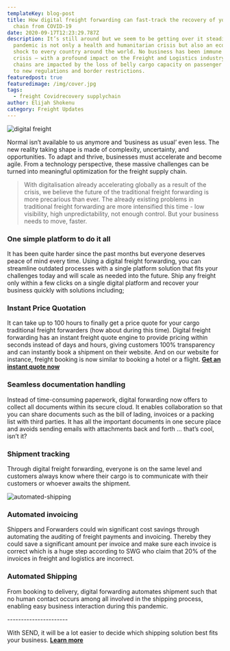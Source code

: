 ```yaml
---
templateKey: blog-post
title: How digital freight forwarding can fast-track the recovery of your supply
  chain from COVID-19
date: 2020-09-17T12:23:29.787Z
description: It’s still around but we seem to be getting over it steadily.  The
  pandemic is not only a health and humanitarian crisis but also an economic
  shock to every country around the world. No business has been immune to the
  crisis – with a profound impact on the Freight and Logistics industry. Supply
  chains are impacted by the loss of belly cargo capacity on passenger flights
  to new regulations and border restrictions.
featuredpost: true
featuredimage: /img/cover.jpg
tags:
  - freight Covidrecovery supplychain
author: Elijah Shokenu
category: Freight Updates
---
```


![digital freight](/img/cover.jpg)

<!--StartFragment-->

Normal isn’t available to us anymore and ‘business as usual’ even less. The new reality taking shape is made of complexity, uncertainty, and opportunities. To adapt and thrive, businesses must accelerate and become agile. From a technology perspective, these massive challenges can be turned into meaningful optimization for the freight supply chain.

> With digitalisation already accelerating globally as a result of the crisis, we believe the future of the traditional freight forwarding is more precarious than ever. The already existing problems in traditional freight forwarding are more intensified this time - low visibility, high unpredictability, not enough control. But your business needs to move, faster.

### One simple platform to do it all

It has been quite harder since the past months but everyone deserves peace of mind every time. Using a digital freight forwarding, you can streamline outdated processes with a single platform solution that fits your challenges today and will scale as needed into the future. Ship any freight only within a few clicks on a single digital platform and recover your business quickly with solutions including;

### Instant Price Quotation

It can take up to 100 hours to finally get a price quote for your cargo traditional freight forwarders (how about during this time). Digital freight forwarding has an instant freight quote engine to provide pricing within seconds instead of days and hours, giving customers 100% transparency and can instantly book a shipment on their website. And on our website for instance, freight booking is now similar to booking a hotel or a flight. [](https://bit.ly/sendRFQ)**[Get an instant quote now](https://bit.ly/sendRFQ)**

### Seamless documentation handling

Instead of time-consuming paperwork, digital forwarding now offers to collect all documents within its secure cloud. It enables collaboration so that you can share documents such as the bill of lading, invoices or a packing list with third parties. It has all the important documents in one secure place and avoids sending emails with attachments back and forth … that’s cool, isn’t it?

### Shipment tracking

Through digital freight forwarding, everyone is on the same level and customers always know where their cargo is to communicate with their customers or whoever awaits the shipment.

![automated-shipping](/img/automated_shipping.png "Automated Shipping")

### Automated invoicing

Shippers and Forwarders could win significant cost savings through automating the auditing of freight payments and invoicing. Thereby they could save a significant amount per invoice and make sure each invoice is correct which is a huge step according to SWG who claim that 20% of the invoices in freight and logistics are incorrect.

### Automated Shipping

From booking to delivery, digital forwarding automates shipment such that no human contact occurs among all involved in the shipping process, enabling easy business interaction during this pandemic.

\----------------------

With SEND, it will be a lot easier to decide which shipping solution best fits your business. **[Learn more](trysend.com)**

<!--EndFragment-->
